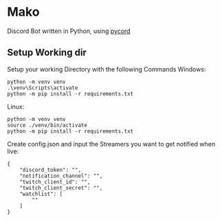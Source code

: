 # Mako
Discord Bot written in Python, using [pycord](https://github.com/Pycord-Development/pycord)

## Setup Working dir
Setup your working Directory with the following Commands
Windows:
```commandline
python -m venv venv
.\venv\Scripts\activate 
python -m pip install -r requirements.txt
```

Linux:
```commandline
python -m venv venv
source ./venv/bin/activate
python -m pip install -r requirements.txt
```

Create config.json and input the Streamers you want to get notified when live:
```
{
    "discord_token": "",
    "notification_channel": "",
    "twitch_client_id": "",
    "twitch_client_secret": "",
    "watchlist": [
        ""
    ]
}
```
